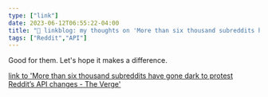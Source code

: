 ```yaml
---
type: ["link"]
date: 2023-06-12T06:55:22-04:00
title: "🔗 linkblog: my thoughts on 'More than six thousand subreddits have gone dark to protest Reddit’s API changes - The Verge'"
tags: ["Reddit","API"]
---
```

Good for them. Let's hope it makes a difference.  
 

[link to 'More than six thousand subreddits have gone dark to protest Reddit’s API changes - The Verge'](https://www.theverge.com/2023/6/12/23755974/reddit-subreddits-going-dark-private-protest-api-changes)
